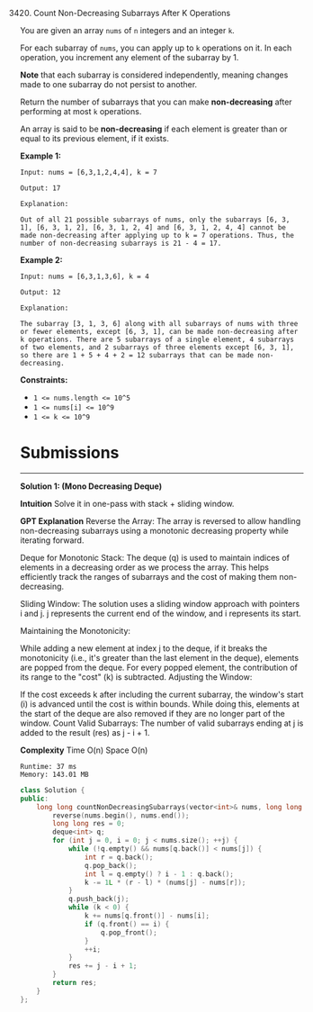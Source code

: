 3420. Count Non-Decreasing Subarrays After K Operations

You are given an array `nums` of `n` integers and an integer `k`.

For each subarray of `nums`, you can apply up to `k` operations on it. In each operation, you increment any element of the subarray by 1.

**Note** that each subarray is considered independently, meaning changes made to one subarray do not persist to another.

Return the number of subarrays that you can make **non-decreasing** after performing at most `k` operations.

An array is said to be **non-decreasing** if each element is greater than or equal to its previous element, if it exists.

 

**Example 1:**
```
Input: nums = [6,3,1,2,4,4], k = 7

Output: 17

Explanation:

Out of all 21 possible subarrays of nums, only the subarrays [6, 3, 1], [6, 3, 1, 2], [6, 3, 1, 2, 4] and [6, 3, 1, 2, 4, 4] cannot be made non-decreasing after applying up to k = 7 operations. Thus, the number of non-decreasing subarrays is 21 - 4 = 17.
```

**Example 2:**
```
Input: nums = [6,3,1,3,6], k = 4

Output: 12

Explanation:

The subarray [3, 1, 3, 6] along with all subarrays of nums with three or fewer elements, except [6, 3, 1], can be made non-decreasing after k operations. There are 5 subarrays of a single element, 4 subarrays of two elements, and 2 subarrays of three elements except [6, 3, 1], so there are 1 + 5 + 4 + 2 = 12 subarrays that can be made non-decreasing.
```
 

**Constraints:**

* `1 <= nums.length <= 10^5`
* `1 <= nums[i] <= 10^9`
* `1 <= k <= 10^9`

# Submissions
---
**Solution 1: (Mono Decreasing Deque)**

__Intuition__
Solve it in one-pass with stack + sliding window.

__GPT Explanation__
Reverse the Array: The array is reversed to allow handling non-decreasing subarrays using a monotonic decreasing property while iterating forward.

Deque for Monotonic Stack: The deque (q) is used to maintain indices of elements in a decreasing order as we process the array. This helps efficiently track the ranges of subarrays and the cost of making them non-decreasing.

Sliding Window: The solution uses a sliding window approach with pointers i and j. j represents the current end of the window, and i represents its start.

Maintaining the Monotonicity:

While adding a new element at index j to the deque, if it breaks the monotonicity (i.e., it's greater than the last element in the deque), elements are popped from the deque.
For every popped element, the contribution of its range to the "cost" (k) is subtracted.
Adjusting the Window:

If the cost exceeds k after including the current subarray, the window's start (i) is advanced until the cost is within bounds.
While doing this, elements at the start of the deque are also removed if they are no longer part of the window.
Count Valid Subarrays: The number of valid subarrays ending at j is added to the result (res) as j - i + 1.

__Complexity__
Time O(n)
Space O(n)


```
Runtime: 37 ms
Memory: 143.01 MB
```
```c++
class Solution {
public:
    long long countNonDecreasingSubarrays(vector<int>& nums, long long k) {
        reverse(nums.begin(), nums.end());
        long long res = 0;
        deque<int> q;
        for (int j = 0, i = 0; j < nums.size(); ++j) {
            while (!q.empty() && nums[q.back()] < nums[j]) {
                int r = q.back();
                q.pop_back();
                int l = q.empty() ? i - 1 : q.back();
                k -= 1L * (r - l) * (nums[j] - nums[r]);
            }
            q.push_back(j);
            while (k < 0) {
                k += nums[q.front()] - nums[i];
                if (q.front() == i) {
                    q.pop_front();
                }
                ++i;
            }
            res += j - i + 1;
        }
        return res;
    }
};
```
